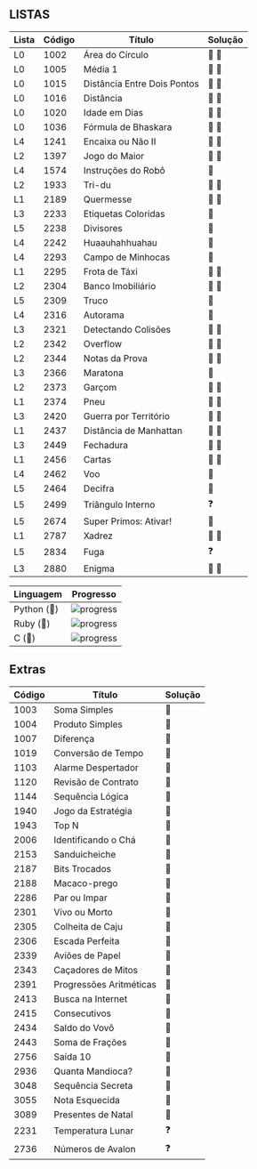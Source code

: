 
## LISTAS  

**Lista** | **Código** | **Título** | **Solução** |
--- | --- | --- | --- |
L0 | 1002 | Área do Círculo | :snake: :gem:|
L0 | 1005 | Média 1 | :snake: :gem:|
L0 | 1015 | Distância Entre Dois Pontos | :snake: :gem: |
L0 | 1016 | Distância | :snake: :gem: |
L0 | 1020 | Idade em Dias | :snake: :gem: |
L0 | 1036 | Fórmula de Bhaskara | :snake: :gem: |
L4 | 1241 | Encaixa ou Não II | :snake: :gem:|
L2 | 1397 | Jogo do Maior | :snake: :gem:|
L4 | 1574 | Instruções do Robô | :snake: |
L2 | 1933 | Tri-du | :snake: :gem:|
L1 | 2189 | Quermesse | :snake: :gem:|
L3 | 2233 | Etiquetas Coloridas | :snake: |
L5 | 2238 | Divisores | :snake: |
L4 | 2242 | Huaauhahhuahau | :snake: |
L4 | 2293 | Campo de Minhocas | :snake: |
L1 | 2295 | Frota de Táxi | :snake: :gem:|
L2 | 2304 | Banco Imobiliário | :snake: :gem:|
L5 | 2309 | Truco | :snake: |
L4 | 2316 | Autorama | :snake: |
L3 | 2321 | Detectando Colisões | :snake: :gem:|
L2 | 2342 | Overflow | :snake: :gem:|
L2 | 2344 | Notas da Prova | :snake: :gem:|
L3 | 2366 | Maratona | :snake:|
L2 | 2373 | Garçom | :snake: :gem:|
L1 | 2374 | Pneu | :snake: :gem:|
L3 | 2420 | Guerra por Território | :snake: :gem:|
L1 | 2437 | Distância de Manhattan | :snake: :gem:|
L3 | 2449 | Fechadura | :snake: :gem:|
L1 | 2456 | Cartas | :snake: :gem:|
L4 | 2462 | Voo | :snake: |
L5 | 2464 | Decifra | :snake: |
L5 | 2499 | Triângulo Interno | :question: |
L5 | 2674 | Super Primos: Ativar! | :snake: |
L1 | 2787 | Xadrez | :snake: :gem:|
L5 | 2834 | Fuga | :question: |
L3 | 2880 | Enigma | :snake: :gem:|

**Linguagem** | **Progresso** |
--- | --- |
Python (:snake:) | ![progress](https://progress-bar.dev/34/?scale=36&width=200&suffix=/36) |
Ruby (:gem:) | ![progress](https://progress-bar.dev/22/?scale=36&width=200&suffix=/36) |
C (:croissant:) | ![progress](https://progress-bar.dev/0/?scale=36&width=200&suffix=/36) |

## Extras

**Código** | **Título** | **Solução** |
--- | --- | --- |
1003 | Soma Simples | :snake: |
1004 | Produto Simples | :snake: |
1007 | Diferença | :snake: |
1019 | Conversão de Tempo | :snake: |
1103 | Alarme Despertador | :snake: |
1120 | Revisão de Contrato | :snake: |
1144 | Sequência Lógica | :snake: |
1940 | Jogo da Estratégia | :snake: |
1943 | Top N | :snake: |
2006 | Identificando o Chá | :snake: |
2153 | Sanduicheiche | :snake: |
2187 | Bits Trocados | :snake: |
2188 | Macaco-prego | :snake: |
2286 | Par ou Impar | :snake: |
2301 | Vivo ou Morto | :snake: |
2305 | Colheita de Caju | :snake: |
2306 | Escada Perfeita | :snake: |
2339 | Aviões de Papel | :snake: |
2343 | Caçadores de Mitos | :snake: |
2391 | Progressões Aritméticas | :snake: |
2413 | Busca na Internet | :snake: |
2415 | Consecutivos | :snake: |
2434 | Saldo do Vovô | :snake: |
2443 | Soma de Frações | :snake: |
2756 | Saída 10 | :snake: |
2936 | Quanta Mandioca? | :snake: |
3048 | Sequência Secreta | :snake: |
3055 | Nota Esquecida | :snake: |
3089 | Presentes de Natal | :snake: |
2231 | Temperatura Lunar | :question: |
2736 | Números de Avalon | :question: |

